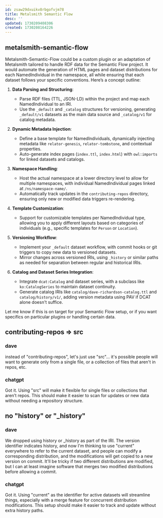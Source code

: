 ```yaml
---
id: zsaw29dxuikv8rbgofvjm78
title: Metalsmith Semantic Flow
desc: ''
updated: 1730209408306
created: 1730208164226
---
```


## metalsmith-semantic-flow

Metalsmith-Semantic-Flow could be a custom plugin or an adaptation of Metalsmith tailored to handle RDF data for the Semantic Flow project. It would automate the generation of HTML pages and dataset distributions for each NamedIndividual in the namespace, all while ensuring that each dataset follows your specific conventions. Here’s a concept outline:

1. **Data Parsing and Structuring**:
   - Parse RDF files (TTL, JSON-LD) within the project and map each NamedIndividual to an IRI.
   - Use the `_default` and `_catalog` structures for versioning, generating `_default/v1` datasets as the main data source and `_catalog/v1` for catalog metadata.

2. **Dynamic Metadata Injection**:
   - Define a base template for NamedIndividuals, dynamically injecting metadata like `relator-genesis`, `relator-tombstone`, and contextual properties.
   - Auto-generate index pages (`index.ttl`, `index.html`) with `owl:imports` for linked datasets and catalogs.

3. **Namespace Handling**:
   - Host the actual namespace at a lower directory level to allow for multiple namespaces, with individual NamedIndividual pages linked at `/ns/namespace-name/`.
   - Automatically track updates in the `contributing-repos` directory, ensuring only new or modified data triggers re-rendering.

4. **Template Customization**:
   - Support for customizable templates per NamedIndividual type, allowing you to apply different layouts based on categories of individuals (e.g., specific templates for `Person` or `Location`).

5. **Versioning Workflow**:
   - Implement your `_default` dataset workflow, with commit hooks or git triggers to copy new data to versioned datasets.
   - Mirror changes across versioned IRIs, using `_history` or similar paths as needed for separation between regular and historical IRIs.

6. **Catalog and Dataset Series Integration**:
   - Integrate `dcat:Catalog` and dataset series, with a subclass like `ko:CatalogSeries` to maintain dataset continuity.
   - Generate catalog IRIs like `catalog/dave-richardson-catalog.ttl` and `catalog/history/v1/`, adding version metadata using PAV if DCAT alone doesn't suffice.

Let me know if this is on target for your Semantic Flow setup, or if you want specifics on particular plugins or handling certain data.

## contributing-repos => src

### dave

instead of "contributing-repos", let's just use "src"... it's possible people will want to generate only from a single file, or a collection of files that aren't in repos, etc.

### chatgpt

Got it. Using "src" will make it flexible for single files or collections that aren’t repos. This should make it easier to scan for updates or new data without needing a repository structure.

## no "history" or "_history"

### dave

We dropped using history or _history as part of the IRI. The version identifier indicates history, and now I'm thinking to use "current" everywhere to refer to the current dataset, and people can modify a corresponding distribution, and the modifications will get copied to a new version on commit. It'll be tricky if two different distributions are modified, but I can at least imagine software that merges two modified distributions before allowing a commit.

### chatgpt

Got it. Using "current" as the identifier for active datasets will streamline things, especially with a merge feature for concurrent distribution modifications. This setup should make it easier to track and update without extra history paths.

## 